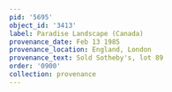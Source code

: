 ```yaml
---
pid: '5695'
object_id: '3413'
label: Paradise Landscape (Canada)
provenance_date: Feb 13 1985
provenance_location: England, London
provenance_text: Sold Sotheby's, lot 89
order: '0900'
collection: provenance
---
```

